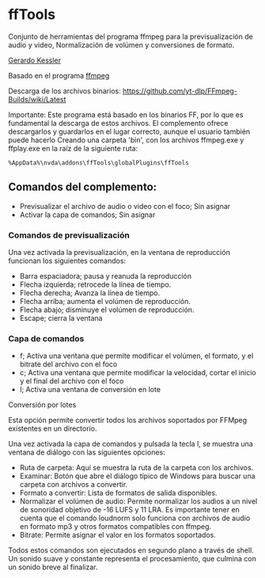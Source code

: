 # ffTools

Conjunto de herramientas del programa ffmpeg para la previsualización de audio y video, Normalización de volúmen y conversiones de formato.

[Gerardo Kessler](http://gera.ar/sonido/sobremi.php)  

Basado en el programa [ffmpeg](https://ffmpeg.org/)  

Descarga de los archivos binarios: <https://github.com/yt-dlp/FFmpeg-Builds/wiki/Latest>

Importante: Este programa está basado en los binarios FF, por lo que es fundamental la descarga de estos archivos. El complemento ofrece descargarlos y guardarlos en el lugar correcto, aunque el usuario también puede hacerlo Creando una carpeta 'bin', con los archivos ffmpeg.exe y ffplay.exe en la raíz de la siguiente ruta:

    %AppData%\nvda\addons\ffTools\globalPlugins\ffTools

## Comandos del complemento:

* Previsualizar el archivo de audio o video con el foco; Sin asignar
* Activar la capa de comandos; Sin asignar

### Comandos de previsualización

Una vez activada la previsualización, en la ventana de reproducción funcionan los siguientes comandos:

* Barra espaciadora; pausa y reanuda la reproducción
* Flecha izquierda; retrocede la línea de tiempo.
* Flecha derecha; Avanza la línea de tiempo.
* Flecha arriba; aumenta el volúmen de reproducción.
* Flecha abajo; disminuye el volúmen de reproducción.
* Escape; cierra la ventana

### Capa de comandos

* f; Activa una ventana que permite modificar el volúmen, el formato, y el bitrate del archivo con el foco 
* c; Activa una ventana que permite modificar la velocidad, cortar el inicio y el final del archivo con el foco 
* l; Activa una ventana de conversión en lote

Conversión por lotes

Esta opción permite convertir todos los archivos soportados por FFMpeg existentes en un directorio.

Una vez activada la capa de comandos y pulsada la tecla l, se muestra una ventana de diálogo con las siguientes opciones:

* Ruta de carpeta: Aquí se muestra la ruta de la carpeta con los archivos.
* Examinar: Botón que abre el diálogo típico de Windows para buscar una carpeta con archivos a convertir.
* Formato a convertir: Lista de formatos de salida disponibles.
* Normalizar el volúmen de audio: Permite normalizar los audios a un nivel de sonoridad objetivo de -16 LUFS y 11 LRA.
Es importante tener en cuenta que el comando loudnorm solo funciona con archivos de audio en formato mp3 y otros formatos compatibles con ffmpeg.
* Bitrate: Permite asignar el valor en los formatos soportados.

Todos estos comandos son ejecutados en segundo plano a través de shell. Un sonido suave y constante representa el procesamiento, que culmina con un sonido breve al finalizar.
